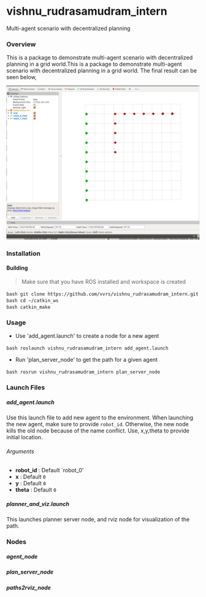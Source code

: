 # vishnu_rudrasamudram_intern

Multi-agent scenario with decentralized planning

### Overview

This is a package to demonstrate multi-agent scenario with decentralized planning in a grid world.This is a package to demonstrate multi-agent scenario with decentralized planning in a grid world. The final result can be seen below,

![rviz_display](docs/result.png)


### Installation
#### Building  

> Make sure that you have ROS installed and workspace is created

```bash git clone https://github.com/vvrs/vishnu_rudrasamudram_intern.git```  
```bash cd ~/catkin_ws```  
```bash catkin_make```

### Usage  
  
- Use 'add_agent.launch' to create a node for a new agent  

```bash roslaunch vishnu_rudrasamudram_intern add_agent.launch```

- Run 'plan_server_node' to get the path for a given agent  

```bash rosrun vishnu_rudrasamudram_intern plan_server_node```   

### Launch Files
##### add_agent.launch
Use this launch file to add new agent to the environment. When launching the new agent, make sure to provide `robot_id`. Otherwise, the new node kills the old node because of the name conflict. Use, x,y,theta to provide initial location. 

###### Arguments
* **robot_id** : Default `robot_0'
* **x** : Default `0`  
* **y** : Default `0`
* **theta** : Default `0`  

##### planner_and_viz.launch
This launches planner server node, and rviz node for visualization of the path.

### Nodes

##### agent_node

##### plan_server_node

##### paths2rviz_node

